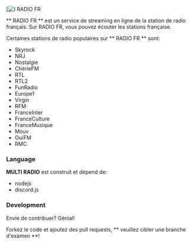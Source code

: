 [![I RADIO FR](https://www.creads.fr/app/uploads/sites/1/2017/04/nouveau-logo-radio-france.png)

** RADIO FR ** est un service de streaming en ligne de la station de radio français. Sur RADIO FR, vous pouvez écouter les stations française.

Certaines stations de radio populaires sur ** RADIO FR ** sont:  
  - Skyrock
  - NRJ
  - Nostalgie
  - ChérieFM
  - RTL
  - RTL2
  - FunRadio
  - Europe1
  - Virgin
  - RFM
  - FranceInter
  - FranceCulture
  - FranceMusique
  - Mouv
  - OuïFM
  - RMC
  



### Language

**MULTI RADIO** est construit et dépend de:

* nodejs
* discord.js 




### Development

Envie de contribuer? Génial!

Forkez le code et ajoutez des pull requests, ** veuillez cibler une branche d'examen **!


